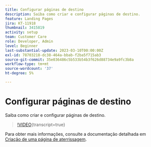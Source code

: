 ```yaml
---
title: Configurar páginas de destino
description: Saiba como criar e configurar páginas de destino.
feature: Landing Pages
jira: KT-11918
thumbnail: 3415819
activity: setup
team: Customer Care
role: Developer, Admin
level: Beginner
last-substantial-update: 2023-03-10T00:00:00Z
exl-id: 78703218-dc38-464a-bbab-f2ba5f715ab3
source-git-commit: 35e036486c5b533b54b3f626d88734e9a9fc3b8a
workflow-type: tm+mt
source-wordcount: '37'
ht-degree: 5%

---
```


# Configurar páginas de destino

Saiba como criar e configurar páginas de destino.

>[!VIDEO](https://video.tv.adobe.com/v/3448911/?quality=12&learn=on&captions=por_br){transcript=true}

Para obter mais informações, consulte a documentação detalhada em [Criação de uma página de aterrissagem](https://experienceleague.adobe.com/docs/campaign-classic/using/designing-content/editing-html-content/creating-a-landing-page.html?lang=pt-BR).
